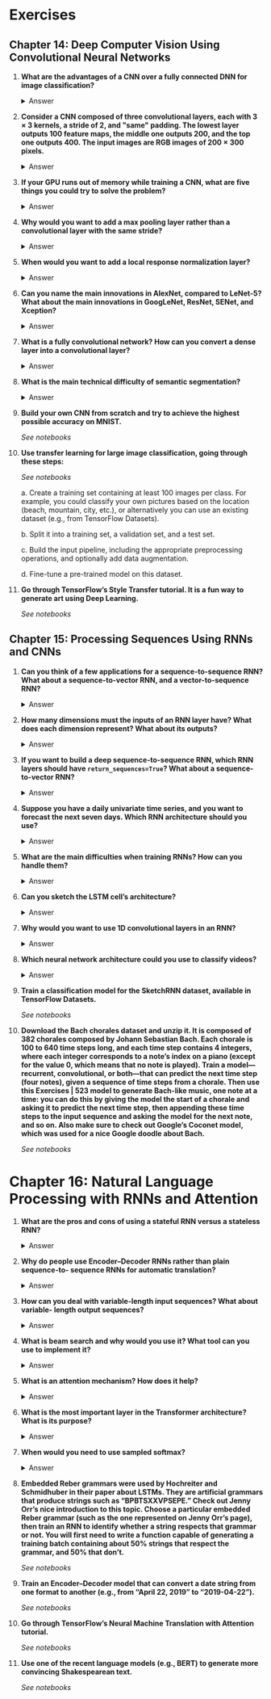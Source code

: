 # Exercises

## Chapter 14: Deep Computer Vision Using Convolutional Neural Networks

1. **What are the advantages of a CNN over a fully connected DNN for image classification?**
    <details>
    <summary>Answer</summary>
    These are the main advantages of a CNN over a fully connected DNN for image classification:

    • Because consecutive layers are only partially connected and because it heavily reuses its weights,
    a CNN has many fewer parameters than a fully connected DNN, which makes it much faster to train,
    reduces the risk of overfitting, and requires much less training data.

    • When a CNN has learned a
    kernel that can detect a particular feature, it can detect that feature anywhere in the image. In
    contrast, when a DNN learns a feature in one location, it can detect it only in that particular
    location. Since images typically have very repetitive features, CNNs are able to generalize much
    better than DNNs for image processing tasks such as classification, using fewer training examples.

    • Finally, a DNN has no prior knowledge of how pixels are organized; it does not know that nearby
    pixels are close. A CNN’s architecture embeds this prior knowledge. Lower layers typically identify
    features in small areas of the images, while higher layers combine the lower-level features into
    larger features. This works well with most natural images, giving CNNs a decisive head start com‐
    pared to DNNs.
    </details>

2. **Consider a CNN composed of three convolutional layers, each with 3 × 3 kernels, a stride of 2,
   and "same" padding. The lowest layer outputs 100 feature maps, the middle one outputs 200, and
   the top one outputs 400. The input images are RGB images of 200 × 300 pixels.**

    <details>
    <summary>Answer</summary>
    Let’s compute how many parameters the CNN has. Since its first convolutional layer has 3 × 3
    kernels, and the input has three channels (red, green, and blue), each feature map has 3 × 3 × 3
    weights, plus a bias term. That’s 28 parameters per feature map. Since this first convolutional
    layer has 100 feature maps, it has a total of 2,800 parameters. The second convolutional layer has 3
    × 3 kernels and its input is the set of 100 feature maps of the previous layer, so each feature map
    has 3 × 3 × 100 = 900 weights, plus a bias term. Since it has 200 feature maps, this layer has 901 ×
    200 = 180,200 parameters. Finally, the third and last convolutional layer also has 3 × 3 kernels,
    and its input is the set of 200 feature maps of the previous layers, so each feature map has 3 × 3 ×
    200 = 1,800 weights, plus a bias term. Since it has 400 feature maps, this layer has a total of
    1,801 × 400 = 720,400 parameters. All in all, the CNN has 2,800 + 180,200 + 720,400 = 903,400
    parameters.

    Now let’s compute how much RAM this neural network will require (at least) when making a prediction
    for a single instance. First let’s compute the feature map size for each layer. Since we are using a
    stride of 2 and "same" padding, the horizontal and vertical dimensions of the feature maps are
    divided by 2 at each layer (rounding up if necessary). So, as the input channels are 200 × 300
    pixels, the first layer’s feature maps are 100 × 150, the second layer’s feature maps are 50 × 75,
    and the third layer’s feature maps are 25 × 38. Since 32 bits is 4 bytes and the first convolutional
    layer has 100 feature maps, this first layer takes up 4 × 100 × 150 × 100 = 6 million bytes (6 MB).
    The second layer takes up 4 × 50 × 75 × 200 = 3 million bytes (3 MB). Finally, the third layer takes
    up 4 × 25 × 38 × 400 = 1,520,000 bytes (about 1.5 MB). However, once a layer has been computed, the
    memory occupied by the previous layer can be released, so if everything is well optimized, only 6 +
    3 = 9 million bytes (9 MB) of RAM will be required (when the second layer has just been computed,
    but the memory occupied by the first layer has not been released yet). But wait, you also need to
    add the memory occupied by the CNN’s parameters! We computed earlier that it has 903,400 parameters,
    each using up 4 bytes, so this adds 3,613,600 bytes (about 3.6 MB). The total RAM required is
    therefore (at least) 12,613,600 bytes (about 12.6 MB).

    Lastly, let’s compute the minimum amount of RAM required when training the CNN on a mini-batch of 50
    images. During training TensorFlow uses backpropagation, which requires keeping all values
    computed during the forward pass until the reverse pass begins. So we must compute the total RAM
    required by all layers for a single instance and multiply that by 50. At this point, let’s start
    counting in megabytes rather than bytes. We computed before that the three layers require
    respectively 6, 3, and 1.5 MB for each instance. That’s a total of 10.5 MB per instance, so for 50
    instances the total RAM required is 525 MB. Add to that the RAM required by the input images, which
    is 50 × 4 × 200 × 300 × 3 = 36 million bytes (36 MB), plus the RAM required for the model
    parameters, which is about 3.6 MB (computed earlier), plus some RAM for the gradients (we will
    neglect this since it can be released gradually as backpropagation goes down the layers during the
    reverse pass). We are up to a total of roughly 525 + 36 + 3.6 = 564.6 MB, and that’s really an
    optimistic bare minimum.
    </details>

3. **If your GPU runs out of memory while training a CNN, what are five things you could try to solve the problem?**

    <details>
    <summary>Answer</summary>
    If your GPU runs out of memory while training a CNN, here are five things you could try to solve the
    problem (other than purchasing a GPU with more RAM):
    • Reduce the mini-batch size.
    • Reduce dimensionality using a larger stride in one or more layers.
    • Remove one or more layers.
    • Use 16-bit floats instead of 32-bit floats.
    • Distribute the CNN across multiple devices.
    </details>

4. **Why would you want to add a max pooling layer rather than a convolutional layer with the same stride?**

    <details>
    <summary>Answer</summary>
    A max pooling layer has no parameters at all, whereas a convolutional layer has quite a few (see the
    previous questions).
    </details>

5. **When would you want to add a local response normalization layer?**

    <details>
    <summary>Answer</summary>
    A local response normalization layer makes the neurons that most strongly activate inhibit neurons
    at the same location but in neighboring feature maps, which encourages different feature maps to
    specialize and pushes them apart, forcing them to explore a wider range of features. It is typically
    used in the lower layers to have a larger pool of low-level features that the upper layers can build
    upon.
    </details>

6. **Can you name the main innovations in AlexNet, compared to LeNet-5? What about the main innovations in GoogLeNet, ResNet, SENet, and Xception?**

    <details>
    <summary>Answer</summary>
    The main innovations in AlexNet compared to LeNet-5 are that it is much larger and deeper, and it
    stacks convolutional layers directly on top of each other, instead of stacking a pooling layer on
    top of each convolutional layer. The main innovation in GoogLeNet is the introduction of inception
    modules, which make it possible to have a much deeper net than previous CNN architectures, with
    fewer parameters. ResNet’s main innovation is the introduction of skip connections, which make it
    possible to go well beyond 100 layers. Arguably, its simplicity and consistency are also rather
    innovative. SENet’s main innovation was the idea of using an SE block (a two-layer dense network)
    after every inception module in an inception network or every residual unit in a ResNet to
    recalibrate the relative importance of feature maps. Finally, Xception’s main innovation was the use
    of depthwise separable convolutional layers, which look at spatial patterns and depthwise patterns
    separately.
    </details>

7. **What is a fully convolutional network? How can you convert a dense layer into a convolutional layer?**

    <details>
    <summary>Answer</summary>
    Fully convolutional networks are neural networks composed exclusively of convolutional and pooling
    layers. FCNs can efficiently process images of any width and height (at least above the minimum
    size). They are most useful for object detection and semantic segmentation because they only need to
    look at the image once (instead of having to run a CNN multiple times on different parts of the
    image). If you have a CNN with some dense layers on top, you can convert these dense layers to
    convolutional layers to create an FCN: just replace the lowest dense layer with a convolutional
    layer with a kernel size equal to the layer’s input size, with one filter per neuron in the dense
    layer, and using "valid" padding. Generally the stride should be 1, but you can set it to a higher
    value if you want. The activation function should be the same as the dense layer’s. The other dense
    layers should be converted the same way, but using 1 × 1 filters. It is actually possible to convert
    a trained CNN this way by appropriately reshaping the dense layers’ weight matrices.
    </details>

8. **What is the main technical difficulty of semantic segmentation?**

    <details>
    <summary>Answer</summary>
    The main technical difficulty of semantic segmentation is the fact that a lot of the spatial
    information gets lost in a CNN as the signal flows through each layer, especially in pooling layers
    and layers with a stride greater than 1. This spatial information needs to be restored somehow to
    accurately predict the class of each pixel.
    </details>

9. **Build your own CNN from scratch and try to achieve the highest possible accuracy on MNIST.**

    _See notebooks_

10. **Use transfer learning for large image classification, going through these steps:<br>**

    _See notebooks_

    a. Create a training set containing at least 100 images per class. For example, you could
    classify your own pictures based on the location (beach, mountain, city, etc.), or alternatively
    you can use an existing dataset (e.g., from TensorFlow Datasets).

    b. Split it into a training set, a validation set, and a test set.

    c. Build the input pipeline, including the appropriate preprocessing operations, and optionally
    add data augmentation.

    d. Fine-tune a pre-trained model on this dataset.

11. **Go through TensorFlow’s Style Transfer tutorial. It is a fun way to generate art
using Deep Learning.**

    _See notebooks_

## Chapter 15: Processing Sequences Using RNNs and CNNs

1. **Can you think of a few applications for a sequence-to-sequence RNN? What about a
   sequence-to-vector RNN, and a vector-to-sequence RNN?**

    <details>
    <summary>Answer</summary>
    Here are a few RNN applications:
    • For a sequence-to-sequence RNN: predicting the weather (or any other time series), machine
    translation (using an Encoder–Decoder architecture), video captioning, speech to text, music
    generation (or other sequence generation), identifying the chords of a song
    • For a sequence-to-vector RNN: classifying music samples by music genre, analysing the
    sentiment of a book review, predicting what word an aphasic patient is thinking of based on
    readings from brain implants, predicting the probability that a user will want to watch a
    movie based on their watch history (this is one of many possible implementations of
    collaborative filtering for a recommender system)
    • For a vector-to-sequence RNN: image captioning, creating a music playlist based on an
    embedding of the current artist, generating a melody based on a set of parameters, locating
    pedestrians in a picture (e.g., a video frame from a self-driving car’s camera)
    </details>

2. **How many dimensions must the inputs of an RNN layer have? What does each dimension represent?
   What about its outputs?**

    <details>
    <summary>Answer</summary>
    An RNN layer must have three-dimensional inputs: the first dimension is the batch dimension (its
    size is the batch size), the second dimension represents the time (its size is the number of time
    steps), and the third dimension holds the inputs at each time step (its size is the number of input
    features per time step). For example, if you want to process a batch containing 5 time series of 10
    time steps each, with 2 values per time step (e.g., the temperature and the wind speed), the shape
    will be [5, 10, 2]. The outputs are also three-dimensional, with the same first two dimensions, but
    the last dimension is equal to the number of neurons. For example, if an RNN layer with 32 neurons
    processes the batch we just discussed, the output will have a shape of [5, 10, 32].
    </details>

3. **If you want to build a deep sequence-to-sequence RNN, which RNN layers should have
   `return_sequences=True`? What about a sequence-to-vector RNN?**

    <details>
    <summary>Answer</summary>
    To build a deep sequence-to-sequence RNN using Keras, you must set `return_sequences=True` for all RNN
    layers. To build a sequence-to-vector RNN, you must set `return_sequences=True` for all RNN layers
    except for the top RNN layer, which must have `return_sequences=False` (or do not set this argument at
    all, since False is the default).
    </details>

4. **Suppose you have a daily univariate time series, and you want to forecast the next seven days.
   Which RNN architecture should you use?**

    <details>
    <summary>Answer</summary>
    If you have a daily univariate time series, and you want to forecast the next seven days, the
    simplest RNN architecture you can use is a stack of RNN layers (all with `return_sequences=True`
    except for the top RNN layer), using seven neurons in the output RNN layer. You can then train this
    model using random windows from the time series (e.g., sequences of 30 consecutive days as the
    inputs, and a vector containing the values of the next 7 days as the target). This is a sequence-
    to-vector RNN. Alternatively, you could set `return_sequences=True` for all RNN layers to create a
    sequence-to-sequence RNN. You can train this model using random windows from the time series, with
    sequences of the same length as the inputs as the targets. Each target sequence should have seven
    values per time step (e.g., for time step t, the target should be a vector containing the values at
    time steps t + 1 to t + 7).
    </details>

5. **What are the main difficulties when training RNNs? How can you handle them?**

    <details>
    <summary>Answer</summary>
    The two main difficulties when training RNNs are unstable gradients (exploding or vanishing) and a
    very limited short-term memory. These problems both get worse when dealing with long sequences. To
    alleviate the unstable gradients problem, you can use a smaller learning rate, use a saturating
    activation function such as the hyperbolic tangent (which is the default), and possibly use gradient
    clipping, Layer Normalization, or dropout at each time step. To tackle the limited short-term memory
    problem, you can use LSTM or GRU layers (this also helps with the unstable gradients problem).
    </details>

6. **Can you sketch the LSTM cell’s architecture?**

    <details>
    <summary>Answer</summary>
    An LSTM cell’s architecture looks complicated, but it’s actually not too hard if you understand the
    underlying logic. The cell has a short-term state vector and a long-term state vector. At each time
    step, the inputs and the previous short-term state are fed to a simple RNN cell and three gates: the
    forget gate decides what to remove from the long-term state, the input gate decides which part of
    the output of the simple RNN cell should be added to the long-term state, and the output gate
    decides which part of the long-term state should be output at this time step (after going through
    the *_tanh_* activation function). The new short-term state is equal to the output of the cell. See
    Figure 15-9.
    </details>

7. **Why would you want to use 1D convolutional layers in an RNN?**

    <details>
    <summary>Answer</summary>
    An RNN layer is fundamentally sequential: in order to compute the outputs at time step t, it has to
    first compute the outputs at all earlier time steps. This makes it impossible to parallelize. On the
    other hand, a 1D convolutional layer lends itself well to parallelization since it does not hold a
    state between time steps. In other words, it has no memory: the output at any time step can be
    computed based only on a small window of values from the inputs without having to know all the past
    values. Moreover, since a 1D convolutional layer is not recurrent, it suffers less from unstable
    gradients. One or more 1D convolutional layers can be useful in an RNN to efficiently preprocess the
    inputs, for example to reduce their temporal resolution (downsampling) and thereby help the RNN
    layers detect long-term patterns. In fact, it is possible to use only convolutional layers, for
    example by building a WaveNet architecture.
    </details>

8. **Which neural network architecture could you use to classify videos?**

    <details>
    <summary>Answer</summary>
    To classify videos based on their visual content, one possible architecture could be to take (say)
    one frame per second, then run every frame through the same convolutional neural network (e.g., a
    pretrained Xception model, possibly frozen if your dataset is not large), feed the sequence of
    outputs from the CNN to a sequence-to-vector RNN, and finally run its output through a *_softmax_*
    layer, giving you all the class probabilities. For training you would use cross entropy as the
    cost function. If you wanted to use the audio for classification as well, you could use a stack of
    strided 1D convolutional layers to reduce the temporal resolution from thousands of audio frames per
    second to just one per second (to match the number of images per second), and concatenate the output
    sequence to the inputs of the sequence-to-vector RNN (along the last dimension).
    </details>

9. **Train a classification model for the SketchRNN dataset, available in TensorFlow Datasets.**

    _See notebooks_

10. **Download the Bach chorales dataset and unzip it. It is composed of 382 chorales composed by
    Johann Sebastian Bach. Each chorale is 100 to 640 time steps long, and each time step contains 4
    integers, where each integer corresponds to a note’s index on a piano (except for the value 0,
    which means that no note is played). Train a model—recurrent, convolutional, or both—that can
    predict the next time step (four notes), given a sequence of time steps from a chorale. Then use
    this Exercises | 523 model to generate Bach-like music, one note at a time: you can do this by
    giving the model the start of a chorale and asking it to predict the next time step, then
    appending these time steps to the input sequence and asking the model for the next note, and so
    on. Also make sure to check out Google’s Coconet model, which was used for a nice Google doodle
    about Bach.**

    _See notebooks_

# Chapter 16: Natural Language Processing with RNNs and Attention

1. **What are the pros and cons of using a stateful RNN versus a stateless RNN?**

    <details>
    <summary>Answer</summary>
    Stateless RNNs can only capture patterns whose length is less than, or equal to, the size of the
    windows the RNN is trained on. Conversely, stateful RNNs can capture longer-term patterns. However,
    implementing a stateful RNN is much harder—especially preparing the dataset properly. Moreover,
    stateful RNNs do not always work better, in part because consecutive batches are not independent and
    identically distributed (IID). Gradient Descent is not fond of non-IID datasets.
    </details>

2. **Why do people use Encoder–Decoder RNNs rather than plain sequence-to- sequence RNNs for automatic
   translation?**

    <details>
    <summary>Answer</summary>
    In general, if you translate a sentence one word at a time, the result will be terrible. For
    example, the French sentence “Je vous en prie” means “You are welcome,” but if you translate it one
    word at a time, you get “I you in pray.” Huh? It is much better to read the whole sentence first and
    then translate it. A plain sequence-to- sequence RNN would start translating a sentence immediately
    after reading the first word, while an Encoder–Decoder RNN will first read the whole sentence and
    then translate it. That said, one could imagine a plain sequence-to-sequence RNN that would output
    silence whenever it is unsure about what to say next (just like human translators do when they must
    translate a live broadcast).
    </details>

3. **How can you deal with variable-length input sequences? What about variable- length output
   sequences?**

    <details>
    <summary>Answer</summary>
    Variable-length input sequences can be handled by padding the shorter sequences so that all
    sequences in a batch have the same length, and using masking to ensure the RNN ignores the padding
    token. For better performance, you may also want to create batches containing sequences of similar
    sizes. Ragged tensors can hold sequences of variable lengths, and `tf.keras` will likely support them
    eventually, which will greatly simplify handling variable-length input sequences (at the time of
    this writing, it is not the case yet). Regarding variable-length output sequences, if the length of
    the output sequence is known in advance (e.g., if you know that it is the same as the input
    sequence), then you just need to configure the loss function so that it ignores tokens that come
    after the end of the sequence. Similarly, the code that will use the model should ignore tokens
    beyond the end of the sequence. But generally the length of the output sequence is not known ahead
    of time, so the solution is to train the model so that it outputs an end-of- sequence token at the
    end of each sequence.
    </details>

4. **What is beam search and why would you use it? What tool can you use to implement it?**

    <details>
    <summary>Answer</summary>
    Beam search is a technique used to improve the performance of a trained Encoder–Decoder model, for
    example in a neural machine translation system. The algorithm keeps track of a short list of the k
    most promising output sentences (say, the top three), and at each decoder step it tries to extend
    them by one word; then it keeps only the k most likely sentences. The parameter k is called the beam
    width: the larger it is, the more CPU and RAM will be used, but also the more accurate the system
    will be. Instead of greedily choosing the most likely next word at each step to extend a single
    sentence, this technique allows the system to explore several promising sentences simultaneously.
    Moreover, this technique lends itself well to parallelization. You can implement beam search
    fairly easily using TensorFlow Addons.
    </details>

5. **What is an attention mechanism? How does it help?**

    <details>
    <summary>Answer</summary>
    An attention mechanism is a technique initially used in Encoder–Decoder models to give the decoder
    more direct access to the input sequence, allowing it to deal with longer input sequences. At each
    decoder time step, the current decoder’s state and the full output of the encoder are processed by
    an alignment model that outputs an alignment score for each input time step. This score indicates
    which part of the input is most relevant to the current decoder time step. The weighted sum of the
    encoder output (weighted by their alignment score) is then fed to the decoder, which produces the
    next decoder state and the output for this time step. The main benefit of using an attention
    mechanism is the fact that the Encoder–Decoder model can successfully process longer input
    sequences. Another benefit is that the alignment scores makes the model easier to debug and
    interpret: for example, if the model makes a mistake, you can look at which part of the input it was
    paying attention to, and this can help diagnose the issue. An attention mechanism is also at the
    core of the Transformer architecture, in the Multi-Head Attention layers. See the next answer.
    </details>

6. **What is the most important layer in the Transformer architecture? What is its purpose?**

    <details>
    <summary>Answer</summary>
    The most important layer in the Transformer architecture is the Multi-Head Attention layer (the
    original Transformer architecture contains 18 of them, including 6 Masked Multi-Head Attention
    layers). It is at the core of language models such as BERT and GPT-2. Its purpose is to allow the
    model to identify which words are most aligned with each other, and then improve each word’s
    representation using these contextual clues.
    </details>

7. **When would you need to use sampled softmax?**

    <details>
    <summary>Answer</summary>
    Sampled softmax is used when training a classification model when there are many classes (e.g.,
    thousands). It computes an approximation of the cross- entropy loss based on the logit predicted by
    the model for the correct class, and the predicted logits for a sample of incorrect words. This
    speeds up training considerably compared to computing the softmax over all logits and then
    estimating the cross-entropy loss. After training, the model can be used normally, using the regular
    softmax function to compute all the class probabilities based on all the logits.
    </details>

8. **Embedded Reber grammars were used by Hochreiter and Schmidhuber in their paper about LSTMs. They
   are artificial grammars that produce strings such as “BPBTSXXVPSEPE.” Check out Jenny Orr’s nice
   introduction to this topic. Choose a particular embedded Reber grammar (such as the one
   represented on Jenny Orr’s page), then train an RNN to identify whether a string respects that
   grammar or not. You will first need to write a function capable of generating a training batch
   containing about 50% strings that respect the grammar, and 50% that don’t.**

    _See notebooks_

9. **Train an Encoder–Decoder model that can convert a date string from one format to another (e.g.,
   from “April 22, 2019” to “2019-04-22”).**

    _See notebooks_

10. **Go through TensorFlow’s Neural Machine Translation with Attention tutorial.**

    _See notebooks_

11. **Use one of the recent language models (e.g., BERT) to generate more convincing Shakespearean
    text.**

    _See notebooks_

